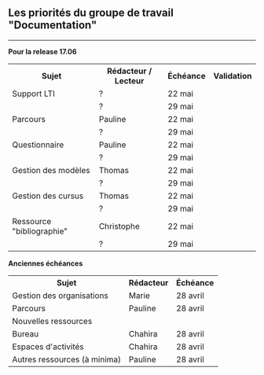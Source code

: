 ## Les priorités du groupe de travail "Documentation"
---
<strong>Pour la release 17.06</strong>

 <table style="width:100%">
  <tr>
    <th>Sujet</th>
    <th>Rédacteur / Lecteur</th>
    <th>Échéance</th>
    <th>Validation</th>
  </tr>
  <tr>
    <td>Support LTI</td>
    <td>?</td>
    <td>22 mai</td>
    <td></td>
  </tr>
  <tr>
    <td></td>
    <td>?</td>
    <td>29 mai</td>
    <td></td>
  </tr>
  <tr>
    <td>Parcours</td>
    <td>Pauline</td>
    <td>22 mai</td>
    <td></td>
  </tr>
   <tr>
    <td></td>
    <td>?</td>
    <td>29 mai</td>
    <td></td>
  </tr>
  <tr>
    <td>Questionnaire</td>
    <td>Pauline</td>
    <td>22 mai</td>
    <td></td>
  </tr>
 <tr>
    <td></td>
    <td>?</td>
    <td>29 mai</td>
    <td></td>
  </tr>
  <tr>
    <td>Gestion des modèles</td>
    <td>Thomas</td>
    <td>22 mai</td>
    <td></td>
  </tr>
   <tr>
    <td></td>
    <td>?</td>
    <td>29 mai</td>
    <td></td>
  </tr>
  <tr>
    <td>Gestion des cursus</td>
    <td>Thomas</td>
    <td>22 mai</td>
    <td></td>
  </tr>
  <tr>
    <td></td>
    <td>?</td>
    <td>29 mai</td>
    <td></td>
  </tr>
  <tr>
    <td>Ressource "bibliographie"</td>
    <td>Christophe</td>
    <td>22 mai</td>
    <td></td>
  </tr>
  <tr>
    <td></td>
    <td>?</td>
    <td>29 mai</td>
    <td></td>
  </tr>
</table> 

<strong>Anciennes échéances</strong>

 <table style="width:100%">
  <tr>
    <th>Sujet</th>
    <th>Rédacteur</th>
    <th>Échéance</th>
  </tr>
  <tr>
    <td>Gestion des organisations</td>
    <td>Marie</td>
    <td>28 avril</td>
  </tr>
  <tr>
    <td>Parcours</td>
    <td>Pauline</td>
    <td>28 avril</td>
  </tr>
  <tr>
    <td>Nouvelles ressources</td>
    <td></td>
    <td></td>
  </tr>
  <tr>
    <td>Bureau</td>
    <td>Chahira</td>
    <td>28 avril</td>
  </tr>
  <tr>
    <td>Espaces d'activités</td>
    <td>Chahira</td>
    <td>28 avril</td>
  </tr>
  <tr>
    <td>Autres ressources (à minima)</td>
    <td>Pauline</td>
    <td>28 avril</td>
  </tr>

</table> 